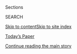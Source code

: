 <div id="app">

<div>

<div class="NYTAppHideMasthead css-zz1s19 e1suatyy0">

<div class="section css-ui9rw0 e1suatyy2">

<div class="css-11hrj97 er09x8g0">

<div class="css-6n7j50">

</div>

<span class="css-1dv1kvn">Sections</span>

<div class="css-10488qs">

<span class="css-1dv1kvn">SEARCH</span>

</div>

[Skip to content](#site-content)[Skip to site index](#site-index)

</div>

<div class="css-10698na e1huz5gh0">

</div>

</div>

<div id="masthead-bar-one" class="section hasLinks css-15hmgas e1csuq9d3">

<div class="css-uqyvli e1csuq9d0">

</div>

<div class="css-1uqjmks e1csuq9d1">

</div>

<div class="css-9e9ivx">

[](https://myaccount.nytimes.com/auth/login?response_type=cookie&client_id=vi)

</div>

<div class="css-1bvtpon e1csuq9d2">

[Today’s Paper](https://www.nytimes.com/section/todayspaper)

</div>

</div>

</div>

</div>

<div data-aria-hidden="false">

<div id="site-content" role="main">

<div id="top-wrapper" class="css-15p45cc eaca97t0" type="top">

<div id="top-slug" class="css-19x0jxb eaca97t1" hidden="">

Advertisement

</div>

[Continue reading the main story](#after-top)

<div class="ad top-wrapper" style="text-align:center;height:100%;display:block;min-height:90px">

<div id="top" class="place-ad" data-position="top" data-size-key="top">

</div>

</div>

<div id="after-top">

</div>

</div>

<div id="collection-ross-douthat" class="section css-15h4p1b e9abtgs0">

<div class="css-1j21atc e1svk9qx1">

<div class="css-fmiefx e1svk9qx2">

<div class="css-1hk7r2m eu54l5x0">

<div id="sponsor-wrapper" class="css-7a1pgi eaca97t0" type="sponsor" hidden="">

<div id="sponsor-slug" class="css-1l4mleb eaca97t1" hidden="">

Supported by

</div>

[Continue reading the main story](#after-sponsor)

<div id="sponsor" class="ad sponsor-wrapper" style="text-align:left;height:100%;display:block">

</div>

<div id="after-sponsor">

</div>

</div>

</div>

### <span class="css-1032l74 ezz4tcd1">[Opinion](/section/opinion)</span>

</div>

<div class="css-nfcc9b e1svk9qx3">

<div class="css-zpl4ow e1svk9qx7">

![avatar](https://static01.nyt.com/images/2018/04/03/opinion/ross-douthat/ross-douthat-thumbLarge.png)

</div>

<div class="css-vl9dhg e1svk9qx5">

<div class="css-1nrhkj6 e1svk9qx6">

# Ross Douthat

<div class="follow-button-placeholder" data-collection-id="">

</div>

</div>

## <span>Politics, religion, moral values and higher education.</span> <span class="css-dd5dyy">More**</span>

</div>

</div>

## <span>Politics, religion, moral values and higher education.</span> <span class="css-dd5dyy">More**</span>

</div>

<div class="css-1ywsdp4">

Ross Douthat joined The New York Times as an Op-Ed columnist in April
2009. His column appears every Tuesday and Sunday, and he co-hosts the
Times Op-Ed podcast, "The Argument." Previously, he was a senior editor
at The Atlantic and a blogger on its website. 

He is the author of "The Decadent Society," forthcoming in March 2020.
His other books include "To Change the Church: Pope Francis and the
Future of Catholicism," published in 2018, “Bad Religion: How We Became
a Nation of Heretics” (2012), “Privilege: Harvard and the Education of
the Ruling Class” (2005), and a co-author, with Reihan Salam, of “Grand
New Party: How Republicans Can Win the Working Class and Save the
American Dream” (2008). He is the film critic for National Review.

He lives with his wife and three children in New Haven.

</div>

<div class="css-1rclpnj ekkqrpp0">

</div>

<div class="css-185go5a e1o5byef0">

<div class="css-15cbhtu">

  - [Latest](#stream-panel)
  - <span class="css-6n7j50">Search</span>
    <div class="control">
    <div class="label-container css-1dv1kvn">
    Search
    </div>
    <div class="css-wm4t3d">
    **<span id="clear-search-input" class="css-1dv1kvn">Clear this text
    input</span>
    </div>
    </div>
    <span class="css-1iovbfw"></span>

<div id="stream-panel" class="section css-8msx5b e1jz0cab1">

<div class="css-13mho3u">

1.  
    
    <div class="css-1cp3ece">
    
    <div class="css-1l4spti">
    
    [](/2020/08/08/opinion/sunday/covid-lyme-treatment-medicine.html)
    
    <div class="css-79elbk">
    
    ![](https://static01.nyt.com/images/2020/08/09/opinion/sunday/09Douthat/09Douthat-thumbWide.jpg?quality=75&auto=webp&disable=upscale)
    
    </div>
    
    ## What to Do When Covid Doesn’t Go Away
    
    Lessons for coronavirus long-haulers from my own experience with
    chronic illness.
    
    <div class="css-1nqbnmb ea5icrr0">
    
    By <span class="css-1n7hynb">Ross Douthat</span>
    
    </div>
    
    </div>
    
    <div class="css-1lc2l26 e1xfvim33">
    
    </div>
    
    </div>

2.  
    
    <div class="css-1cp3ece">
    
    <div class="css-1l4spti">
    
    [](/2020/08/04/opinion/trump-republicans-tea-party.html)
    
    <div class="css-79elbk">
    
    ![](https://static01.nyt.com/images/2020/08/04/opinion/04douthatSub/04douthatSub-thumbWide.jpg?quality=75&auto=webp&disable=upscale)
    
    </div>
    
    ## Republicans Are Ready for the Don Draper Method
    
    The coronavirus relief debate has Republicans falling back into
    pre-Trump grooves.
    
    <div class="css-1nqbnmb ea5icrr0">
    
    By <span class="css-1n7hynb">Ross Douthat</span>
    
    </div>
    
    </div>
    
    <div class="css-1lc2l26 e1xfvim33">
    
    </div>
    
    </div>

3.  
    
    <div class="css-1cp3ece">
    
    <div class="css-1l4spti">
    
    [](/2020/07/25/opinion/sunday/abortion-racism-margaret-sanger.html)
    
    <div class="css-79elbk">
    
    ![](https://static01.nyt.com/images/2020/07/26/opinion/26douthat1/26douthat1-thumbWide.jpg?quality=75&auto=webp&disable=upscale)
    
    </div>
    
    ## The Ghost of Margaret Sanger
    
    Planned Parenthood and the complexities of anti-racism.
    
    <div class="css-1nqbnmb ea5icrr0">
    
    By <span class="css-1n7hynb">Ross Douthat</span>
    
    </div>
    
    </div>
    
    <div class="css-1lc2l26 e1xfvim33">
    
    </div>
    
    </div>

4.  
    
    <div class="css-1cp3ece">
    
    <div class="css-1l4spti">
    
    [](/2020/07/21/opinion/trump-polls-election-2020.html)
    
    <div class="css-79elbk">
    
    ![](https://static01.nyt.com/images/2020/07/21/opinion/21douthatWeb/21douthatWeb-thumbWide.jpg?quality=75&auto=webp&disable=upscale)
    
    </div>
    
    ## Can Trump Come Back?
    
    Not under his own power. Only events can save him now.
    
    <div class="css-1nqbnmb ea5icrr0">
    
    By <span class="css-1n7hynb">Ross Douthat</span>
    
    </div>
    
    </div>
    
    <div class="css-1lc2l26 e1xfvim33">
    
    </div>
    
    </div>

5.  
    
    <div class="css-1cp3ece">
    
    <div class="css-1l4spti">
    
    [](/2020/07/18/opinion/sunday/white-fragility-meritocracy.html)
    
    <div class="css-79elbk">
    
    ![](https://static01.nyt.com/images/2020/07/19/opinion/19Douthat/19Douthat-thumbWide.jpg?quality=75&auto=webp&disable=upscale)
    
    </div>
    
    ## The Real White Fragility
    
    Does the white upper class feel exhausted and oppressed by
    meritocracy?
    
    <div class="css-1nqbnmb ea5icrr0">
    
    By <span class="css-1n7hynb">Ross Douthat</span>
    
    </div>
    
    </div>
    
    <div class="css-1lc2l26 e1xfvim33">
    
    </div>
    
    </div>

6.  
    
    <div class="css-1cp3ece">
    
    <div class="css-1l4spti">
    
    [](/2020/07/14/opinion/cancel-culture-.html)
    
    <div class="css-79elbk">
    
    ![](https://static01.nyt.com/images/2020/07/14/opinion/14douthatWeb/14douthatWeb-thumbWide.jpg?quality=75&auto=webp&disable=upscale)
    
    </div>
    
    ## 10 Theses About Cancel Culture
    
    What we talk about when we talk about “cancellation.”
    
    <div class="css-1nqbnmb ea5icrr0">
    
    By <span class="css-1n7hynb">Ross Douthat</span>
    
    </div>
    
    </div>
    
    <div class="css-1lc2l26 e1xfvim33">
    
    </div>
    
    </div>

7.  
    
    <div class="css-1cp3ece">
    
    <div class="css-1l4spti">
    
    [](/2020/07/11/opinion/sunday/china-coronavirus-power.html)
    
    <div class="css-79elbk">
    
    ![](https://static01.nyt.com/images/2020/07/12/opinion/12Douthat/merlin_174171105_9af456b2-5f8b-43db-a287-a6376a2133cc-thumbWide.jpg?quality=75&auto=webp&disable=upscale)
    
    </div>
    
    ## The Chinese Decade
    
    The coronavirus has given Beijing a strategic opportunity — but one
    that might not last.
    
    <div class="css-1nqbnmb ea5icrr0">
    
    By <span class="css-1n7hynb">Ross Douthat</span>
    
    </div>
    
    <div class="css-185051n">
    
    [阅读简体中文版](https://cn.nytimes.com/opinion/20200713/china-coronavirus-power/ "Read in Simplified Chinese")[閱讀繁體中文版](https://cn.nytimes.com/opinion/20200713/china-coronavirus-power/zh-hant/ "Read in Traditional Chinese")
    
    </div>
    
    </div>
    
    <div class="css-1lc2l26 e1xfvim33">
    
    </div>
    
    </div>

8.  
    
    <div class="css-1cp3ece">
    
    <div class="css-1l4spti">
    
    [](/2020/07/07/opinion/protestant-progressive-reformation.html)
    
    <div class="css-79elbk">
    
    ![](https://static01.nyt.com/images/2020/07/07/opinion/07douthat1/07douthat1-thumbWide.jpg?quality=75&auto=webp&disable=upscale)
    
    </div>
    
    ## The Religious Roots of a New Progressive Era
    
    Welcome to the post-Protestant Reformation.
    
    <div class="css-1nqbnmb ea5icrr0">
    
    By <span class="css-1n7hynb">Ross Douthat</span>
    
    </div>
    
    </div>
    
    <div class="css-1lc2l26 e1xfvim33">
    
    </div>
    
    </div>

9.  
    
    <div class="css-1cp3ece">
    
    <div class="css-1l4spti">
    
    [](/2020/06/30/opinion/woodrow-wilson-princeton.html)
    
    <div class="css-79elbk">
    
    ![](https://static01.nyt.com/images/2020/06/30/opinion/30douthat1/merlin_101852905_2d80c0b6-6e03-4382-9a5d-64dfd5ce6fbc-thumbWide.jpg?quality=75&auto=webp&disable=upscale)
    
    </div>
    
    ## The Ghost of Woodrow Wilson
    
    The debts our institutions owe to the problematic past can’t just be
    canceled.
    
    <div class="css-1nqbnmb ea5icrr0">
    
    By <span class="css-1n7hynb">Ross Douthat</span>
    
    </div>
    
    </div>
    
    <div class="css-1lc2l26 e1xfvim33">
    
    </div>
    
    </div>

10. 
    
    <div class="css-1cp3ece">
    
    <div class="css-1l4spti">
    
    [](/2020/06/27/opinion/sunday/us-coronavirus-2030.html)
    
    <div class="css-79elbk">
    
    ![](https://static01.nyt.com/images/2020/06/28/opinion/28douthat1/merlin_173217126_b8ea22c8-a030-4af1-a97c-9007e501f5e6-thumbWide.jpg?quality=75&auto=webp&disable=upscale)
    
    </div>
    
    ## Waking Up in 2030
    
    The suspended time of the pandemic has put history on fast-forward.
    
    <div class="css-1nqbnmb ea5icrr0">
    
    By <span class="css-1n7hynb">Ross Douthat</span>
    
    </div>
    
    </div>
    
    <div class="css-1lc2l26 e1xfvim33">
    
    </div>
    
    </div>

<div class="css-13mho3u">

<div class="css-1t62hi8">

<div class="css-1stvaey">

Show More

<div>

<div style="border:0;clip:rect(0 0 0 0);height:1px;margin:-1px;overflow:hidden;white-space:nowrap;padding:0;width:1px;position:absolute" role="log" data-aria-live="assertive">

</div>

<div style="border:0;clip:rect(0 0 0 0);height:1px;margin:-1px;overflow:hidden;white-space:nowrap;padding:0;width:1px;position:absolute" role="log" data-aria-live="assertive">

</div>

<div style="border:0;clip:rect(0 0 0 0);height:1px;margin:-1px;overflow:hidden;white-space:nowrap;padding:0;width:1px;position:absolute" role="log" data-aria-live="polite">

</div>

<div style="border:0;clip:rect(0 0 0 0);height:1px;margin:-1px;overflow:hidden;white-space:nowrap;padding:0;width:1px;position:absolute" role="log" data-aria-live="polite">

</div>

</div>

</div>

</div>

</div>

</div>

<div class="css-g6hk37 supplemental">

<div id="mid1-wrapper" class="css-10wkyv7 eaca97t0" type="lede">

<div id="mid1-slug" class="css-1tag3rd eaca97t1">

Advertisement

</div>

[Continue reading the main story](#after-mid1)

<div id="mid1" class="ad mid1-wrapper" style="text-align:center;height:100%;display:block;min-height:250px">

</div>

<div id="after-mid1">

</div>

</div>

<div id="mktg-wrapper" class="css-oxle51 eaca97t0" type="mktg">

<div id="mktg-slug" class="css-1tag3rd eaca97t1">

Advertisement

</div>

[Continue reading the main story](#after-mktg)

<div id="mktg" class="ad mktg-wrapper" style="text-align:center;height:100%;display:block">

</div>

<div id="after-mktg">

</div>

</div>

</div>

</div>

</div>

</div>

</div>

</div>

## Site Index

<div>

</div>

## Site Information Navigation

  - [© <span>2020</span> <span>The New York Times
    Company</span>](https://help.nytimes.com/hc/en-us/articles/115014792127-Copyright-notice)

<!-- end list -->

  - [NYTCo](https://www.nytco.com/)
  - [Contact
    Us](https://help.nytimes.com/hc/en-us/articles/115015385887-Contact-Us)
  - [Work with us](https://www.nytco.com/careers/)
  - [Advertise](https://nytmediakit.com/)
  - [T Brand Studio](http://www.tbrandstudio.com/)
  - [Your Ad
    Choices](https://www.nytimes.com/privacy/cookie-policy#how-do-i-manage-trackers)
  - [Privacy](https://www.nytimes.com/privacy)
  - [Terms of
    Service](https://help.nytimes.com/hc/en-us/articles/115014893428-Terms-of-service)
  - [Terms of
    Sale](https://help.nytimes.com/hc/en-us/articles/115014893968-Terms-of-sale)
  - [Site Map](https://spiderbites.nytimes.com)
  - [Help](https://help.nytimes.com/hc/en-us)
  - [Subscriptions](https://www.nytimes.com/subscription?campaignId=37WXW)

</div>

</div>
